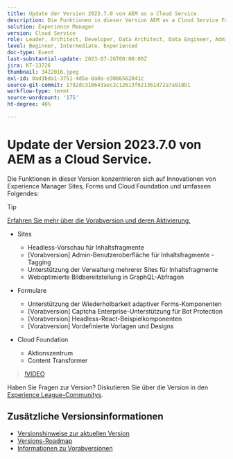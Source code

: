 ```yaml
---
title: Update der Version 2023.7.0 von AEM as a Cloud Service.
description: Die Funktionen in dieser Version AEM as a Cloud Service Fokus auf Innovationen von Experience Manager Sites, Forms und Cloud Foundation.
solution: Experience Manager
version: Cloud Service
role: Leader, Architect, Developer, Data Architect, Data Engineer, Admin, User
level: Beginner, Intermediate, Experienced
doc-type: Event
last-substantial-update: 2023-07-26T00:00:00Z
jira: KT-13726
thumbnail: 3422016.jpeg
exl-id: 0ad3bda1-3751-4d5a-8a0a-e3086562041c
source-git-commit: 1792dc318643aec2c12613f621361d72a7a918b1
workflow-type: tm+mt
source-wordcount: '175'
ht-degree: 46%

---
```


# Update der Version 2023.7.0 von AEM as a Cloud Service.

Die Funktionen in dieser Version konzentrieren sich auf Innovationen von Experience Manager Sites, Forms und Cloud Foundation und umfassen Folgendes:

>[!TIP]
>
>[Erfahren Sie mehr über die Vorabversion und deren Aktivierung.](https://experienceleague.adobe.com/docs/experience-manager-cloud-service/content/release-notes/prerelease.html?lang=de)

* Sites
   * Headless-Vorschau für Inhaltsfragmente
   * [Vorabversion] Admin-Benutzeroberfläche für Inhaltsfragmente - Tagging
   * Unterstützung der Verwaltung mehrerer Sites für Inhaltsfragmente
   * Weboptimierte Bildbereitstellung in GraphQL-Abfragen

* Formulare
   * Unterstützung der Wiederholbarkeit adaptiver Forms-Komponenten
   * [Vorabversion] Captcha Enterprise-Unterstützung für Bot Protection
   * [Vorabversion] Headless-React-Beispielkomponenten
   * [Vorabversion] Vordefinierte Vorlagen und Designs

* Cloud Foundation
   * Aktionszentrum
   * Content Transformer

>[!VIDEO](https://video.tv.adobe.com/v/3422016/?learn=on)


Haben Sie Fragen zur Version?  Diskutieren Sie über die Version in den [Experience League-Communitys](https://adobe.ly/3Y6CC6J).

## Zusätzliche Versionsinformationen

* [Versionshinweise zur aktuellen Version](https://experienceleague.adobe.com/docs/experience-manager-cloud-service/content/release-notes/home.html?lang=de)
* [Versions-Roadmap](https://experienceleague.adobe.com/docs/experience-manager-release-information/aem-release-updates/update-releases-roadmap.html?lang=de)
* [Informationen zu Vorabversionen](https://experienceleague.adobe.com/docs/experience-manager-cloud-service/content/release-notes/prerelease.html?lang=de)
